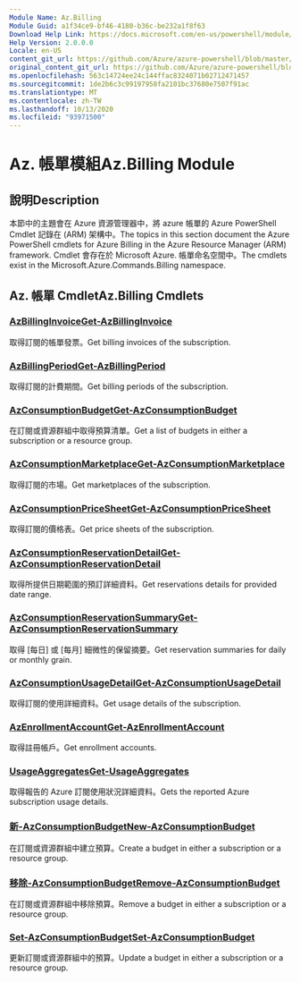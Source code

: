 ```yaml
---
Module Name: Az.Billing
Module Guid: a1f34ce9-bf46-4180-b36c-be232a1f8f63
Download Help Link: https://docs.microsoft.com/en-us/powershell/module/az.billing
Help Version: 2.0.0.0
Locale: en-US
content_git_url: https://github.com/Azure/azure-powershell/blob/master/src/Billing/Billing/help/Az.Billing.md
original_content_git_url: https://github.com/Azure/azure-powershell/blob/master/src/Billing/Billing/help/Az.Billing.md
ms.openlocfilehash: 563c14724ee24c144ffac8324071b02712471457
ms.sourcegitcommit: 1de2b6c3c99197958fa2101bc37680e7507f91ac
ms.translationtype: MT
ms.contentlocale: zh-TW
ms.lasthandoff: 10/13/2020
ms.locfileid: "93971500"
---
```

# <span data-ttu-id="ba429-101">Az. 帳單模組</span><span class="sxs-lookup"><span data-stu-id="ba429-101">Az.Billing Module</span></span>
## <span data-ttu-id="ba429-102">說明</span><span class="sxs-lookup"><span data-stu-id="ba429-102">Description</span></span>
<span data-ttu-id="ba429-103">本節中的主題會在 Azure 資源管理器中，將 azure 帳單的 Azure PowerShell Cmdlet 記錄在 (ARM) 架構中。</span><span class="sxs-lookup"><span data-stu-id="ba429-103">The topics in this section document the Azure PowerShell cmdlets for Azure Billing in the Azure Resource Manager (ARM) framework.</span></span> <span data-ttu-id="ba429-104">Cmdlet 會存在於 Microsoft Azure. 帳單命名空間中。</span><span class="sxs-lookup"><span data-stu-id="ba429-104">The cmdlets exist in the Microsoft.Azure.Commands.Billing namespace.</span></span>

## <span data-ttu-id="ba429-105">Az. 帳單 Cmdlet</span><span class="sxs-lookup"><span data-stu-id="ba429-105">Az.Billing Cmdlets</span></span>
### [<span data-ttu-id="ba429-106">AzBillingInvoice</span><span class="sxs-lookup"><span data-stu-id="ba429-106">Get-AzBillingInvoice</span></span>](Get-AzBillingInvoice.md)
<span data-ttu-id="ba429-107">取得訂閱的帳單發票。</span><span class="sxs-lookup"><span data-stu-id="ba429-107">Get billing invoices of the subscription.</span></span>

### [<span data-ttu-id="ba429-108">AzBillingPeriod</span><span class="sxs-lookup"><span data-stu-id="ba429-108">Get-AzBillingPeriod</span></span>](Get-AzBillingPeriod.md)
<span data-ttu-id="ba429-109">取得訂閱的計費期間。</span><span class="sxs-lookup"><span data-stu-id="ba429-109">Get billing periods of the subscription.</span></span>

### [<span data-ttu-id="ba429-110">AzConsumptionBudget</span><span class="sxs-lookup"><span data-stu-id="ba429-110">Get-AzConsumptionBudget</span></span>](Get-AzConsumptionBudget.md)
<span data-ttu-id="ba429-111">在訂閱或資源群組中取得預算清單。</span><span class="sxs-lookup"><span data-stu-id="ba429-111">Get a list of budgets in either a subscription or a resource group.</span></span>

### [<span data-ttu-id="ba429-112">AzConsumptionMarketplace</span><span class="sxs-lookup"><span data-stu-id="ba429-112">Get-AzConsumptionMarketplace</span></span>](Get-AzConsumptionMarketplace.md)
<span data-ttu-id="ba429-113">取得訂閱的市場。</span><span class="sxs-lookup"><span data-stu-id="ba429-113">Get marketplaces of the subscription.</span></span>

### [<span data-ttu-id="ba429-114">AzConsumptionPriceSheet</span><span class="sxs-lookup"><span data-stu-id="ba429-114">Get-AzConsumptionPriceSheet</span></span>](Get-AzConsumptionPriceSheet.md)
<span data-ttu-id="ba429-115">取得訂閱的價格表。</span><span class="sxs-lookup"><span data-stu-id="ba429-115">Get price sheets of the subscription.</span></span>

### [<span data-ttu-id="ba429-116">AzConsumptionReservationDetail</span><span class="sxs-lookup"><span data-stu-id="ba429-116">Get-AzConsumptionReservationDetail</span></span>](Get-AzConsumptionReservationDetail.md)
<span data-ttu-id="ba429-117">取得所提供日期範圍的預訂詳細資料。</span><span class="sxs-lookup"><span data-stu-id="ba429-117">Get reservations details for provided date range.</span></span>

### [<span data-ttu-id="ba429-118">AzConsumptionReservationSummary</span><span class="sxs-lookup"><span data-stu-id="ba429-118">Get-AzConsumptionReservationSummary</span></span>](Get-AzConsumptionReservationSummary.md)
<span data-ttu-id="ba429-119">取得 [每日] 或 [每月] 細微性的保留摘要。</span><span class="sxs-lookup"><span data-stu-id="ba429-119">Get reservation summaries for daily or monthly grain.</span></span>

### [<span data-ttu-id="ba429-120">AzConsumptionUsageDetail</span><span class="sxs-lookup"><span data-stu-id="ba429-120">Get-AzConsumptionUsageDetail</span></span>](Get-AzConsumptionUsageDetail.md)
<span data-ttu-id="ba429-121">取得訂閱的使用詳細資料。</span><span class="sxs-lookup"><span data-stu-id="ba429-121">Get usage details of the subscription.</span></span>

### [<span data-ttu-id="ba429-122">AzEnrollmentAccount</span><span class="sxs-lookup"><span data-stu-id="ba429-122">Get-AzEnrollmentAccount</span></span>](Get-AzEnrollmentAccount.md)
<span data-ttu-id="ba429-123">取得註冊帳戶。</span><span class="sxs-lookup"><span data-stu-id="ba429-123">Get enrollment accounts.</span></span>

### [<span data-ttu-id="ba429-124">UsageAggregates</span><span class="sxs-lookup"><span data-stu-id="ba429-124">Get-UsageAggregates</span></span>](Get-UsageAggregates.md)
<span data-ttu-id="ba429-125">取得報告的 Azure 訂閱使用狀況詳細資料。</span><span class="sxs-lookup"><span data-stu-id="ba429-125">Gets the reported Azure subscription usage details.</span></span>

### [<span data-ttu-id="ba429-126">新-AzConsumptionBudget</span><span class="sxs-lookup"><span data-stu-id="ba429-126">New-AzConsumptionBudget</span></span>](New-AzConsumptionBudget.md)
<span data-ttu-id="ba429-127">在訂閱或資源群組中建立預算。</span><span class="sxs-lookup"><span data-stu-id="ba429-127">Create a budget in either a subscription or a resource group.</span></span>

### [<span data-ttu-id="ba429-128">移除-AzConsumptionBudget</span><span class="sxs-lookup"><span data-stu-id="ba429-128">Remove-AzConsumptionBudget</span></span>](Remove-AzConsumptionBudget.md)
<span data-ttu-id="ba429-129">在訂閱或資源群組中移除預算。</span><span class="sxs-lookup"><span data-stu-id="ba429-129">Remove a budget in either a subscription or a resource group.</span></span>

### [<span data-ttu-id="ba429-130">Set-AzConsumptionBudget</span><span class="sxs-lookup"><span data-stu-id="ba429-130">Set-AzConsumptionBudget</span></span>](Set-AzConsumptionBudget.md)
<span data-ttu-id="ba429-131">更新訂閱或資源群組中的預算。</span><span class="sxs-lookup"><span data-stu-id="ba429-131">Update a budget in either a subscription or a resource group.</span></span>

